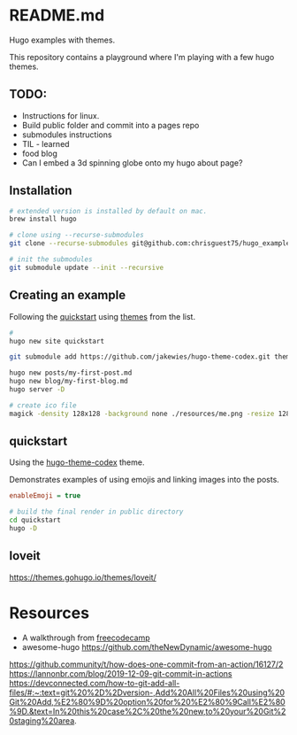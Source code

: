 # README.md
Hugo examples with themes.  

This repository contains a playground where I'm playing with a few hugo themes.  

## TODO:
* Instructions for linux.
* Build public folder and commit into a pages repo
* submodules instructions 
* TIL - learned
* food blog
* Can I embed a 3d spinning globe onto my hugo about page?  

## Installation
```sh
# extended version is installed by default on mac.
brew install hugo

# clone using --recurse-submodules 
git clone --recurse-submodules git@github.com:chrisguest75/hugo_examples.git

# init the submodules
git submodule update --init --recursive
```
## Creating an example
Following the [quickstart](https://gohugo.io/getting-started/quick-start/) using [themes](https://themes.gohugo.io/) from the list.   
```sh
#  
hugo new site quickstart

git submodule add https://github.com/jakewies/hugo-theme-codex.git themes/hugo-theme-codex

hugo new posts/my-first-post.md 
hugo new blog/my-first-blog.md         
hugo server -D
```

```sh
# create ico file
magick -density 128x128 -background none ./resources/me.png -resize 128x128 ./resources/favicon.ico
```

## quickstart 
Using the [hugo-theme-codex](https://themes.gohugo.io/themes/hugo-theme-codex/) theme. 

Demonstrates examples of using emojis and linking images into the posts.  
```ini
enableEmoji = true
```

```sh
# build the final render in public directory 
cd quickstart
hugo -D
```


## loveit 
https://themes.gohugo.io/themes/loveit/


# Resources
* A walkthrough from [freecodecamp](https://www.freecodecamp.org/news/your-first-hugo-blog-a-practical-guide/)
* awesome-hugo https://github.com/theNewDynamic/awesome-hugo




https://github.community/t/how-does-one-commit-from-an-action/16127/2
https://lannonbr.com/blog/2019-12-09-git-commit-in-actions
https://devconnected.com/how-to-git-add-all-files/#:~:text=git%20%2D%2Dversion-,Add%20All%20Files%20using%20Git%20Add,%E2%80%9D%20option%20for%20%E2%80%9Call%E2%80%9D.&text=In%20this%20case%2C%20the%20new,to%20your%20Git%20staging%20area.

